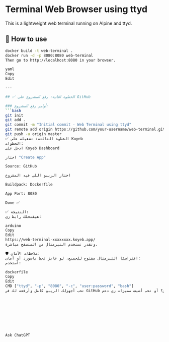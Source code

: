 # Terminal Web Browser using ttyd

This is a lightweight web terminal running on Alpine and ttyd.

## 🚀 How to use

```bash
docker build -t web-terminal .
docker run -d -p 8080:8080 web-terminal
Then go to http://localhost:8080 in your browser.

yaml
Copy
Edit

---

## ✅ الخطوة الثانية: رفع المشروع على GitHub

### أوامر رفع المشروع:
```bash
git init
git add .
git commit -m "Initial commit - Web Terminal using ttyd"
git remote add origin https://github.com/your-username/web-terminal.git
git push -u origin master
✅ الخطوة الثالثة: تشغيله على Koyeb
الخطوات:
ادخل على Koyeb Dashboard

اختار "Create App"

Source: GitHub

اختار الريبو اللي فيه المشروع

Buildpack: Dockerfile

App Port: 8080

Done ✅

✅ النتيجة:
هيفتحلك رابط زي:

arduino
Copy
Edit
https://web-terminal-xxxxxxxx.koyeb.app/
وتقدر تستخدم التيرمنال من المتصفح مباشرة.

🛡️ ملاحظات الأمان:
افتراضيًا التيرمنال مفتوح للجميع، لو عايز تحط باسورد أو أمان:
استخدم:

dockerfile
Copy
Edit
CMD ["ttyd", "-p", "8080", "-c", "user:password", "bash"]
تحب أجهزلك الريبو كامل وأرفعه لك في GitHub باسم معين؟ أو تحب أضيف مميزات زي دعم SSH أو bashrc؟









Ask ChatGPT

